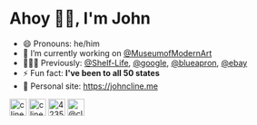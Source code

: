 # Ahoy 👋🏻, I'm John

- 😄  Pronouns: he/him
- 🔭  I’m currently working on [@MuseumofModernArt](https://www.moma.org)
- 👨🏻‍💻  Previously: [@Shelf-Life](https://www.shelflife.us), [@google](https://google.com/keep), [@blueapron](https://www.blueapron.com/), [@ebay](https://www.ebay.com)
- ⚡  Fun fact: **I've been to all 50 states**
- 🏡  Personal site: https://johncline.me

<p>
<a href="https://twitter.com/clinejj" target="blank"><img align="center" src="https://cdn.jsdelivr.net/npm/simple-icons@3.0.1/icons/twitter.svg" alt="clinejj" height="30" width="30" /></a>
<a href="https://linkedin.com/in/clinejj" target="blank"><img align="center" src="https://cdn.jsdelivr.net/npm/simple-icons@3.0.1/icons/linkedin.svg" alt="clinejj" height="30" width="30" /></a>
<a href="https://stackoverflow.com/users/423599" target="blank"><img align="center" src="https://cdn.jsdelivr.net/npm/simple-icons@3.0.1/icons/stackoverflow.svg" alt="423599" height="30" width="30" /></a>
<a href="https://medium.com/@clinejj" target="blank"><img align="center" src="https://cdn.jsdelivr.net/npm/simple-icons@3.0.1/icons/medium.svg" alt="@clinejj" height="30" width="30" /></a>
</p>

